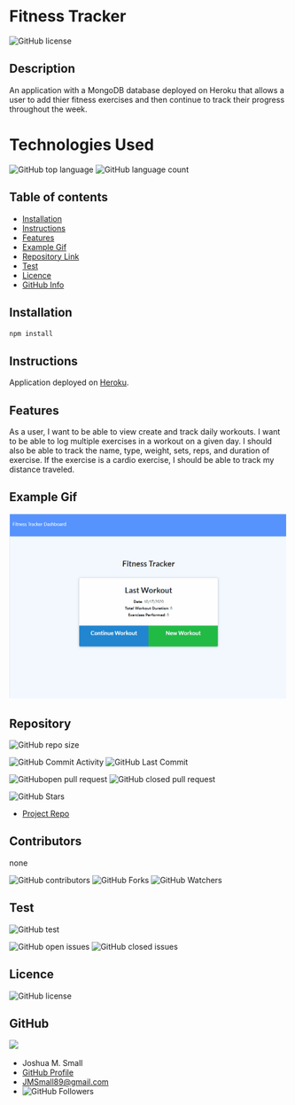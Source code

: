 # **Fitness Tracker**

![GitHub license](https://img.shields.io/badge/Made%20by-%40wasteofadrumbum-green)

## Description

An application with a MongoDB database deployed on Heroku that allows a user to add thier fitness exercises and then continue to track their progress throughout the week.

# Technologies Used

![GitHub top language](https://img.shields.io/github/languages/top/wasteofadrumbum/Fitness-Tracker?color=green&logo=github&logoColor=green)
![GitHub language count](https://img.shields.io/github/languages/count/wasteofadrumbum/Fitness-Tracker?color=green&logo=github&logoColor=green)

## Table of contents

- [Installation](#installation)
- [Instructions](#instructions)
- [Features](#features)
- [Example Gif](#example-gif)
- [Repository Link](#Repository)
- [Test](#Test)
- [Licence](#Licence)
- [GitHub Info](#GitHub)

## Installation

```
npm install
```

## Instructions

Application deployed on [Heroku](jms-fitness-tracker.herokuapp.com/).

## Features

As a user, I want to be able to view create and track daily workouts. I want to be able to log multiple exercises in a workout on a given day. I should also be able to track the name, type, weight, sets, reps, and duration of exercise. If the exercise is a cardio exercise, I should be able to track my distance traveled.

## Example Gif

<img src="public/assets/images/fitness-tracker.gif" width="500" />

## Repository

![GitHub repo size](https://img.shields.io/github/repo-size/wasteofadrumbum/Fitness-Tracker?logo=github)

![GitHub Commit Activity](https://img.shields.io/github/commit-activity/m/wasteofadrumbum/Fitness-Tracker)
![GitHub Last Commit](https://img.shields.io/github/last-commit/wasteofadrumbum/Fitness-Tracker)

![GitHubopen pull request](https://img.shields.io/github/issues-pr/wasteofadrumbum/Fitness-Tracker)
![GitHub closed pull request](https://img.shields.io/github/issues-pr-closed/wasteofadrumbum/Fitness-Tracker)

![GitHub Stars](https://img.shields.io/github/stars/wasteofadrumbum/Fitness-Tracker?style=social)

- [Project Repo](https://github.com/wasteofadrumbum/Fitness-Tracker)

## Contributors

none

![GitHub contributors](https://img.shields.io/github/contributors/wasteofadrumbum/Fitness-Tracker)
![GitHub Forks](https://img.shields.io/github/forks/wasteofadrumbum/Fitness-Tracker?label=Fork)
![GitHub Watchers](https://img.shields.io/github/watchers/wasteofadrumbum/Fitness-Tracker?label=Watch)

## Test

![GitHub test](https://img.shields.io/badge/test-100%25-success)

![GitHub open issues](https://img.shields.io/github/issues/wasteofadrumbum/Fitness-Tracker)
![GitHub closed issues](https://img.shields.io/github/issues-closed/wasteofadrumbum/Fitness-Tracker)

## Licence

![GitHub license](https://img.shields.io/badge/license-MIT-blue.svg)

## GitHub

<img src="https://avatars0.githubusercontent.com/u/66432859?v=4" width="250" />

- Joshua M. Small
- [GitHub Profile](https://github.com/wasteofadrumbum)
- <JMSmall89@gmail.com>
- ![GitHub Followers](https://img.shields.io/github/followers/wasteofadrumbum?label=Follow)
